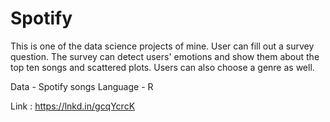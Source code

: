 # Spotify

This is one of the data science projects of mine. User can fill out a survey question. The survey can detect users' emotions and show them about the top ten songs and scattered plots. Users can also choose a genre as well.

Data - Spotify songs
Language - R

Link : https://lnkd.in/gcqYcrcK
